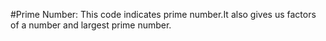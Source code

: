 #Prime Number:
This code indicates prime number.It also gives us factors of a number and largest prime number. 